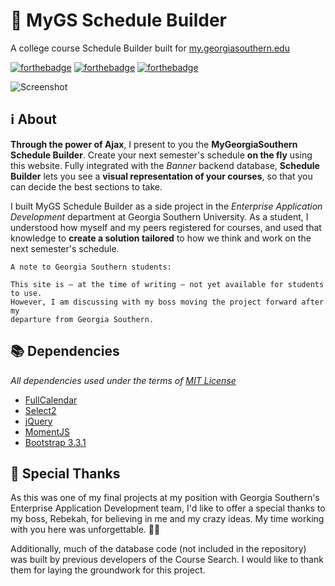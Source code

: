 # :date: MyGS Schedule Builder
A college course Schedule Builder built for [my.georgiasouthern.edu](https://my.georgiasouthern.edu)

[![forthebadge](https://forthebadge.com/images/badges/does-not-contain-treenuts.svg)](https://forthebadge.com) [![forthebadge](https://forthebadge.com/images/badges/built-with-science.svg)](https://forthebadge.com) [![forthebadge](https://forthebadge.com/images/badges/ages-20-30.svg)](https://forthebadge.com)

![Screenshot](https://i.imgur.com/iMQIGHJ.png)

## :information_source: About

**Through the power of Ajax**, I present to you the **MyGeorgiaSouthern Schedule
Builder**. Create your next semester's schedule **on the fly** using this website.
Fully integrated with the _Banner_ backend database, **Schedule Builder** lets you
see a **visual representation of your courses**, so that you can decide the best
sections to take.

I built MyGS Schedule Builder as a side project in the _Enterprise Application
Development_ department at Georgia Southern University. As a student, I
understood how myself and my peers registered for courses, and used that
knowledge to **create a solution tailored** to how we think and work on the next
semester's schedule.

```
A note to Georgia Southern students:  

This site is – at the time of writing – not yet available for students to use.
However, I am discussing with my boss moving the project forward after my
departure from Georgia Southern.
```

## :books: Dependencies

_All dependencies used under the terms of [MIT License](https://opensource.org/licenses/MIT)_

* [FullCalendar](https://fullcalendar.io/)
* [Select2](https://select2.org/)
* [jQuery](http://jquery.com/)
* [MomentJS](https://momentjs.com/)
* [Bootstrap 3.3.1](https://getbootstrap.com/docs/3.3/)

## :tada: Special Thanks

As this was one of my final projects at my position with Georgia Southern's
Enterprise Application Development team, I'd like to offer a special thanks to
my boss, Rebekah, for believing in me and my crazy ideas. My time working with
you here was unforgettable. :blue_heart::yellow_heart:

Additionally, much of the database code (not included in the repository) was
built by previous developers of the Course Search. I would like to thank them
for laying the groundwork for this project.
